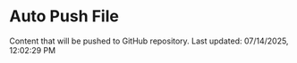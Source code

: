# Auto Push File

Content that will be pushed to GitHub repository.
Last updated: 07/14/2025, 12:02:29 PM